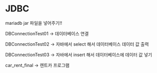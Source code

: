 # JDBC

mariadb jar 파일을 넣어주기!!

 DBConnectionTest01 -> 데이터베이스 연결 
 
 DBConnectionTest02 -> 자바에서 select 해서 데이터베이스 데이터 값 출력  
 
 DBConnectionTest03 -> 자바에서 insert 해서 데이터베이스에 데이터 값 넣기  

car_rent_final -> 렌트카 프로그램 
